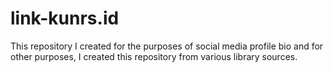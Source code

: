 # link-kunrs.id
 This repository I created for the purposes of social media profile bio and for other purposes, I created this repository from various library sources.
